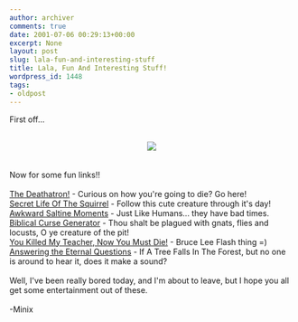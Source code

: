 ```yaml
---
author: archiver
comments: true
date: 2001-07-06 00:29:13+00:00
excerpt: None
layout: post
slug: lala-fun-and-interesting-stuff
title: Lala, Fun And Interesting Stuff!
wordpress_id: 1448
tags:
- oldpost
---
```


First off... <br /><center><br /><img SRC="http://www.oliverweb.com/newsimages/poster_nutzsaying.jpg"><br /></center><br /><br />Now for some fun links!!<br /><br /><a href = "http://www.capnwacky.com/flotsam/form_death.html">The Deathatron!</a> - Curious on how you're going to die?  Go here!<br /><a href = "http://www.mcsweeneys.net/2001/06/20squirrel.html">Secret Life Of The Squirrel</a> - Follow this cute creature through it's day!<br /><a href = "http://hotnutz.com/static/listinga6e5.shtml">Awkward Saltine Moments</a> - Just Like Humans... they have bad times.<br /><a href = "http://ship-of-fools.com/Features/Curses/Curses_body.html">Biblical Curse Generator</a> - Thou shalt be plagued with gnats, flies and locusts, O ye creature of the pit!<br /><a href = "http://www.card1004.com/card/bsjj/53.swf">You Killed My Teacher, Now You Must Die!</a> - Bruce Lee Flash thing =)<br /><a href = "http://www.brunching.com/features/eternalquestions.html">Answering the Eternal Questions</a> - If A Tree Falls In The Forest, but no one is around to hear it, does it make a sound?<br /><br />Well, I've been really bored today, and I'm about to leave, but I hope you all get some entertainment out of these.<br /><br />-Minix